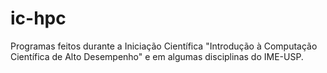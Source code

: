 # ic-hpc
Programas feitos durante a Iniciação Científica "Introdução à Computação Científica de Alto Desempenho" e em algumas disciplinas do IME-USP.
